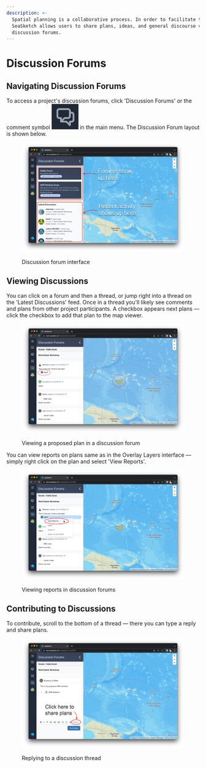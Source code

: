 ```yaml
---
description: >-
  Spatial planning is a collaborative process. In order to facilitate this,
  SeaSketch allows users to share plans, ideas, and general discourse via
  discussion forums.
---
```


# Discussion Forums

## Navigating Discussion Forums

To access a project's discussion forums, click 'Discussion Forums' or the comment symbol <img src="../.gitbook/assets/image (1).png" alt="" data-size="line"> in the main menu. The Discussion Forum layout is shown below.

<figure><img src="../.gitbook/assets/forum-interface.png" alt=""><figcaption><p>Discussion forum interface</p></figcaption></figure>

## Viewing Discussions

You can click on a forum and then a thread, or jump right into a thread on the 'Latest Discussions' feed. Once in a thread you'll likely see comments and plans from other project participants. A checkbox appears next plans — click the checkbox to add that plan to the map viewer.

<figure><img src="../.gitbook/assets/Screenshot 2023-03-14 at 3.13.05 PM.png" alt=""><figcaption><p>Viewing a proposed plan in a discussion forum</p></figcaption></figure>

You can view reports on plans same as in the Overlay Layers interface — simply right click on the plan and select 'View Reports'.

<figure><img src="../.gitbook/assets/forum-report.png" alt=""><figcaption><p>Viewing reports in discussion forums</p></figcaption></figure>

## Contributing to Discussions

To contribute, scroll to the bottom of a thread — there you can type a reply and share plans.&#x20;

<figure><img src="../.gitbook/assets/share-plans.png" alt=""><figcaption><p>Replying to a discussion thread</p></figcaption></figure>
